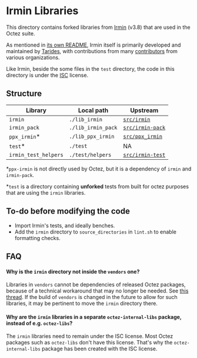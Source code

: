# Irmin Libraries

This directory contains forked libraries from
[Irmin](https://github.com/mirage/irmin) (v3.8) that are used in the
Octez suite.

As mentioned in [its own
README](https://github.com/mirage/irmin/blob/main/README.md), Irmin
itself is primarily developed and maintained by
[Tarides](https://tarides.com), with contributions from many
[contributors](https://github.com/mirage/irmin/graphs/contributors)
from various organizations.

Like Irmin, beside the some files in the `test` directory, the code in this
directory is under the
[ISC](https://github.com/mirage/irmin/blob/main/LICENSE.md) license.


## Structure

| Library | Local path | Upstream |
| -------- | --------- | -------- |
| `irmin`    | `./lib_irmin` | [`src/irmin`](https://github.com/mirage/irmin/tree/main/src/irmin) |
| `irmin_pack`    | `./lib_irmin_pack` | [`src/irmin-pack`](https://github.com/mirage/irmin/tree/main/src/irmin-pack) |
| `ppx_irmin`\*    | `./lib_ppx_irmin` | [`src/ppx_irmin`](https://github.com/mirage/irmin/tree/main/src/ppx_irmin) |
| `test`\*   | `./test` | NA |
| `irmin_test_helpers`   | `./test/helpers` | [`src/irmin-test`](https://github.com/mirage/irmin/tree/main/src/irmin-test) |


\*`ppx-irmin` is not directly used by Octez, but it is a dependency of `irmin` and `irmin-pack`.

\*`test` is a directory containing **unforked** tests from built for octez
purposes that are using the `irmin` libraries.

## To-do before modifying the code

- Import Irmin's tests, and ideally benches.
- Add the `irmin` directory to `source_directories` in `lint.sh` to enable formatting checks.


## FAQ

#### Why is the `irmin` directory not inside the `vendors` one?

Libraries in `vendors` cannot be dependencies of released Octez
packages, because of a technical workaround that may no longer be
needed. See [this
thread](https://gitlab.com/tezos/tezos/-/merge_requests/10905#note_1694716679). If
the build of `vendors` is changed in the future to allow for such
libraries, it may be pertinent to move the `irmin` directory there.

#### Why are the `irmin` libraries in a separate `octez-internal-libs` package, instead of e.g. `octez-libs`?

The `irmin` libraries need to remain under the ISC license. Most Octez
packages such as `octez-libs` don't have this license. That's why the
`octez-internal-libs` package has been created with the ISC license.
